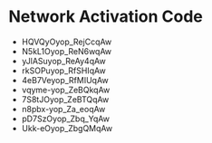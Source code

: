 # Network Activation Code
* HQVQyOyop_RejCcqAw
* N5kL1Oyop_ReN6wqAw
* yJlASuyop_ReAy4qAw
* rkSOPuyop_RfSHIqAw
* 4eB7Veyop_RfMIUqAw
* vqyme-yop_ZeBQkqAw
* 7S8tJOyop_ZeBTQqAw
* n8pbx-yop_Za_eoqAw
* pD7SzOyop_Zbq_YqAw
* Ukk-eOyop_ZbgQMqAw